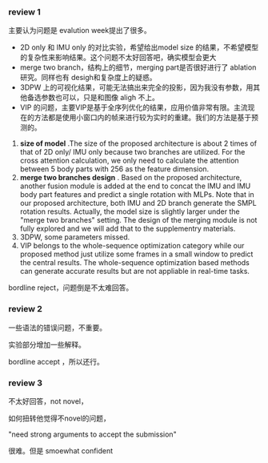 ### review 1

主要认为问题是 evalution week提出了很多。

* 2D only 和 IMU only 的对比实验，希望给出model size 的结果，不希望模型的复杂性来影响结果。这个问题不太好回答吧，确实模型会更大
* merge two branch，结构上的细节，merging part是否很好进行了 ablation研究。同样也有 desigh和复杂度上的疑惑。
* 3DPW 上的可视化结果，可能无法搞出来完全的投影，因为我没有参数，用其他备选参数也可以，只是和图像 aligh 不上。
* VIP 的问题，主要VIP是基于全序列优化的结果，应用价值非常有限。主流现在的方法都是使用小窗口内的帧来进行较为实时的重建。我们的方法是基于预测的。



1.  **size of model** .The size of the proposed architecture is about 2 times of that of 2D only/ IMU only because two branches are utilized. For the cross attention calculation, we only need to calculate the attention between 5 body parts with 256 as the feature dimension. 
2. **merge two branches design** . Based on the proposed architecture, another fusion module is added at the end to concat the IMU and IMU body part features and predict a single rotation with MLPs.  Note that in our proposed architecture,  both IMU and 2D branch generate the SMPL rotation results. Actually, the model size is slightly larger under the "merge two branches" setting.  The design of the merging module is not fully explored and we will add that to the supplementry materials.
3. 3DPW, some parameters missed.
4. VIP belongs to the whole-sequence optimization category while our proposed method just utilize some frames in a small window to predict the central results. The whole-sequence optimization based methods can generate accurate results but are not appliable in real-time tasks.

bordline reject，问题倒是不太难回答。

### review 2

一些语法的错误问题，不重要。

实验部分增加一些解释。

bordline accept ，所以还行。

### review 3

不太好回答，not novel，

如何扭转他觉得不novel的问题，

"need strong arguments to accept the submission"

很难。但是 smoewhat confident 